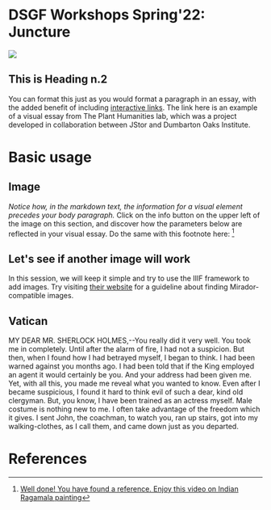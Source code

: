 # DSGF Workshops Spring'22: Juncture
<a href="https://juncture-digital.org"><img src="https://juncture-digital.org/images/ve-button.png"></a>

<param ve-config 
       title="Composing a Visual Essay"
       author="Meriç"
       banner="https://upload.wikimedia.org/wikipedia/commons/7/7d/Princes_of_the_House_of_Timur.jpg" 
       layout="vertical">

<!-- Entities discussed throughout the essay are typically defined before the essay text and
     are thus available in all text.  Entity identifiers (QIDs) can be found in either
     Wikipedia or Wikidata (https://www.wikidata.org)> -->
<param ve-entity eid="Q1264942"> <!-- Dumbarton Oaks -->
<param ve-entity eid="Q16147979"> <!-- Bodleian Libraries -->
<param ve-entity eid="Q7282803"> <!-- Ragamala painting -->

## This is Heading n.2

You can format this just as you would format a paragraph in an essay, with the added benefit of including [interactive links](https://lab.plant-humanities.org/heliconia/). The link here is an example of a visual essay from The Plant Humanities lab, which was a project developed in collaboration between JStor and Dumbarton Oaks Institute. 
<param ve-image 
       manifest="https://cudl.lib.cam.ac.uk//iiif/PH-CAVENDISH-P-00006">

# Basic usage

## Image

_Notice how, in the markdown text, the information for a visual element precedes your body paragraph._ 
Click on the info button on the upper left of the image on this section, and discover how the parameters below are reflected in your visual essay. Do the same with this footnote here: [^1]
<param ve-image
       label="Image of Anastasis from Armenian Manuscript" 
       description="Bodleian Library MS Arm. c. 1" 
       license="© Bodleian Libraries, University of Oxford" 
       url="https://iiif.bodleian.ox.ac.uk/iiif/manifest/ed00e41d-83e4-410a-943b-d4cfa28ea2ba.json">

## Let's see if another image will work

In this session, we will keep it simple and try to use the IIIF framework to add images. Try visiting [their website](https://iiif.io/guides/finding_resources/) for a guideline about finding Mirador-compatible images.
<param ve-image
       manifest="https://iiif.harvardartmuseums.org/manifests/object/217072"
       label="Dragon in Foliage"
       license="Harvard Art Museums/Arthur M. Sackler Museum, Gift of Stuart Cary Welch, Jr."
       description="Ottoman Watercolor from the Harvard Art Museums, Obj. N. 1999.288"
       url="https://hvrd.art/o/217072">
       
## Vatican

MY DEAR MR. SHERLOCK HOLMES,--You really did it very well. You took me in completely. Until after the alarm of fire, I had not a suspicion. But then, when I found how I had betrayed myself, I began to think. I had been warned against you months ago. I had been told that if the King employed an agent it would certainly be you. And your address had been given me. Yet, with all this, you made me reveal what you wanted to know. Even after I became suspicious, I found it hard to think evil of such a dear, kind old clergyman. But, you know, I have been trained as an actress myself. Male costume is nothing new to me. I often take advantage of the freedom which it gives. I sent John, the coachman, to watch you, ran up stairs, got into my walking-clothes, as I call them, and came down just as you departed.
<param ve-image
       manifest="https://iiif=Kokkinobaphos_Master_-_St_Mark.jpg">
       
# References

[^1]: [Well done! You have found a reference. Enjoy this video on Indian Ragamala painting](https://www.youtube.com/watch?v=BaXQtx3nMqQ)
